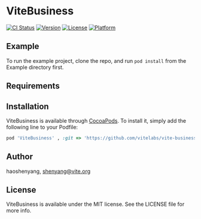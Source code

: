 # ViteBusiness

[![CI Status](https://img.shields.io/travis/haoshenyang/ViteBusiness.svg?style=flat)](https://travis-ci.org/haoshenyang/ViteBusiness)
[![Version](https://img.shields.io/cocoapods/v/ViteBusiness.svg?style=flat)](https://cocoapods.org/pods/ViteBusiness)
[![License](https://img.shields.io/cocoapods/l/ViteBusiness.svg?style=flat)](https://cocoapods.org/pods/ViteBusiness)
[![Platform](https://img.shields.io/cocoapods/p/ViteBusiness.svg?style=flat)](https://cocoapods.org/pods/ViteBusiness)

## Example

To run the example project, clone the repo, and run `pod install` from the Example directory first.

## Requirements

## Installation

ViteBusiness is available through [CocoaPods](https://cocoapods.org). To install
it, simply add the following line to your Podfile:

```ruby
pod 'ViteBusiness' , :git => 'https://github.com/vitelabs/vite-business-ios.git'
```

## Author

haoshenyang, shenyang@vite.org

## License

ViteBusiness is available under the MIT license. See the LICENSE file for more info.
